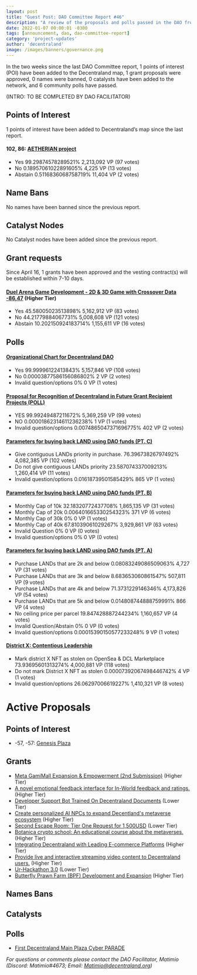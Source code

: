```yaml
---
layout: post
title: "Guest Post: DAO Committee Report #46"
description: "A review of the proposals and polls passed in the DAO from April 16 through April 30".
date: 2022-01-07 00:00:01 -0300
tags: [announcement, dao, dao-committee-report]
category: 'project-updates'
author: 'decentraland'
image: /images/banners/governance.png
---
```


In the two weeks since the last DAO Committee report, 1 points of interest (POI) have been added to the Decentraland map, 1 grant proposals were approved, 0 names were banned, 0 catalysts have been added to the network, and 6 community polls have passed.

(INTRO: TO BE COMPLETED BY DAO FACILITATOR)

## Points of Interest
1 points of interest have been added to Decentraland’s map since the last report.


#### 102, 86: [AETHERIAN project](https://governance.decentraland.org/proposal/?id=c5fe9500-d8a6-11ed-bfff-7567e61aeee0)

* Yes 99.29874578289521% 2,213,092 VP (97 votes)
* No 0.18957061022891605% 4,225 VP (13 votes)
* Abstain 0.5116836068758719% 11,404 VP (2 votes)


## Name Bans

No names have been banned since the previous report.

## Catalyst Nodes
No Catalyst nodes have been added since the previous report.


## Grant requests
Since April 16, 1 grants have been approved and the vesting contract(s) will be established within 7-10 days.


#### [Duel Arena Game Development -  2D &amp; 3D Game with Crossover Data -86,47](https://governance.decentraland.org/proposal/?id=0414e9e0-d1a2-11ed-9cb9-2563bc989482) (Higher Tier)

* Yes 45.58005023513898% 5,162,912 VP (83 votes)
* No 44.21779884067731% 5,008,608 VP (121 votes)
* Abstain 10.202150924183714% 1,155,611 VP (16 votes)


## Polls

#### [Organizational Chart for Decentraland DAO](https://governance.decentraland.org/proposal/?id=4f53c760-dac0-11ed-a302-91aa98f8d7a4)

* Yes 99.99996122413843% 5,157,846 VP (108 votes)
* No 0.00003877586156086802% 2 VP (2 votes)
* Invalid question/options 0% 0 VP (1 votes)


#### [Proposal for Recognition of Decentraland in Future Grant Recipient Projects (POLL)](https://governance.decentraland.org/proposal/?id=d1e5ff30-da30-11ed-bfff-7567e61aeee0)

* YES 99.99249487211672% 5,369,259 VP (99 votes)
* NO 0.00001862314611236238% 1 VP (1 votes)
* Invalid question/options 0.0074865047371696775% 402 VP (2 votes)


#### [Parameters for buying back LAND using DAO funds (PT. C)](https://governance.decentraland.org/proposal/?id=47f1c960-d9a6-11ed-bfff-7567e61aeee0)

* Give contiguous LANDs priority in purchase. 76.39673826797492% 4,082,385 VP (102 votes)
* Do not give contiguous LANDs priority 23.587074337009213% 1,260,414 VP (11 votes)
* Invalid question/options 0.01618739501585429% 865 VP (1 votes)


#### [Parameters for buying back LAND using DAO funds (PT. B)](https://governance.decentraland.org/proposal/?id=cd5e1640-d9a5-11ed-bfff-7567e61aeee0)

* Monthly Cap of 10k  32.18320772437708% 1,865,135 VP (31 votes)
* Monthly Cap of 20k  0.006401665330254323% 371 VP (6 votes)
* Monthly Cap of 30k  0% 0 VP (1 votes)
* Monthly Cap of 40k  67.81039061029267% 3,929,861 VP (63 votes)
* Invalid Question 0% 0 VP (0 votes)
* Invalid question/options 0% 0 VP (0 votes)


#### [Parameters for buying back LAND using DAO funds (PT. A)](https://governance.decentraland.org/proposal/?id=c66846e0-d9a4-11ed-bfff-7567e61aeee0)

* Purchase LANDs that are 2k and below 0.08083249086509063% 4,727 VP (31 votes)
* Purchase LANDs that are 3k and below 8.683653060861547% 507,811 VP (9 votes)
* Purchase LANDs that are 4k and below 71.3731229146346% 4,173,826 VP (54 votes)
* Purchase LANDs that are 5k and below 0.014808744888759991% 866 VP (4 votes)
* No ceiling price per parcel 19.847428887244234% 1,160,657 VP (4 votes)
* Invalid Question/Abstain 0% 0 VP (0 votes)
* Invalid question/options 0.00015390150577233248% 9 VP (1 votes)


#### [District X: Contentious Leadership](https://governance.decentraland.org/proposal/?id=c0e5dd50-d895-11ed-bfff-7567e61aeee0)

* Mark district X NFT as stolen on OpenSea &amp; DCL Marketplace 73.93695601313274% 4,000,881 VP (118 votes)
* Do not mark District X NFT as stolen 0.00007392067498446742% 4 VP (1 votes)
* Invalid question/options 26.06297006619227% 1,410,321 VP (8 votes)



# Active Proposals

## Points of Interest

* -57, -57: [Genesis Plaza](https://governance.decentraland.org/proposal/?id=e59b7200-dd08-11ed-93f4-8f8fa30ce0cd)

## Grants

* [Meta GamiMall Expansion &amp; Empowerment (2nd Submission)](https://governance.decentraland.org/proposal/?id=6ca30350-df00-11ed-93f4-8f8fa30ce0cd) (Higher Tier)
* [A novel emotional feedback interface for In-World feedback and ratings.](https://governance.decentraland.org/proposal/?id=80788b40-def9-11ed-93f4-8f8fa30ce0cd) (Higher Tier)
* [Developer Support Bot Trained On Decentraland Documents](https://governance.decentraland.org/proposal/?id=07d783d0-de5e-11ed-93f4-8f8fa30ce0cd) (Lower Tier)
* [Create personalized AI NPCs to expand Decentland&#39;s metaverse ecosystem](https://governance.decentraland.org/proposal/?id=b09ce8a0-db3b-11ed-93f4-8f8fa30ce0cd) (Higher Tier)
* [Second Escape Room: Tier One Request for 1,500USD](https://governance.decentraland.org/proposal/?id=b92dbd80-da43-11ed-a302-91aa98f8d7a4) (Lower Tier)
* [Botanica crypto school: An educational course about the metaverses.](https://governance.decentraland.org/proposal/?id=90e4fec0-d9e8-11ed-bfff-7567e61aeee0) (Higher Tier)
* [Integrating Decentraland with Leading E-commerce Platforms](https://governance.decentraland.org/proposal/?id=04f1cd70-d8d6-11ed-bfff-7567e61aeee0) (Higher Tier)
* [Provide live and interactive streaming video content to Decentraland users.](https://governance.decentraland.org/proposal/?id=0a46c310-d8a0-11ed-bfff-7567e61aeee0) (Higher Tier)
* [Ur-Hackathon 3.0](https://governance.decentraland.org/proposal/?id=75d936a0-d87b-11ed-bfff-7567e61aeee0) (Lower Tier)
* [Butterfly Prawn Farm (BPF) Development and Expansion](https://governance.decentraland.org/proposal/?id=0db6e270-d7c2-11ed-bfff-7567e61aeee0) (Higher Tier)

## Names Bans


## Catalysts


## Polls

* [First Decentraland Main Plaza Cyber PARADE](https://governance.decentraland.org/proposal/?id=af2ab360-de4e-11ed-93f4-8f8fa30ce0cd)

*For questions or comments please contact the DAO Facilitator, Matimio (Discord: Matimio#4673; Email: [Matimio@decentraland.org](mailto:Matimio@decentraland.org))*